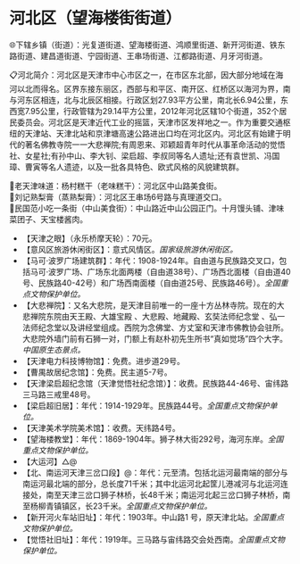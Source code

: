 # 河北区（望海楼街街道）  
🌐下辖乡镇（街道）：光复道街道、望海楼街道、鸿顺里街道、新开河街道、铁东路街道、建昌道街道、宁园街道、王串场街道、江都路街道、月牙河街道。    
  
📋河北简介：河北区是天津市中心市区之一，在市区东北部，因大部分地域在海河以北而得名。区界东接东丽区，西部与和平区、南开区、红桥区以海河为界，南与河东区相连，北与北辰区相接。行政区划27.93平方公里，南北长6.94公里，东西宽7.95公里，行政管辖为29.14平方公里，2012年河北区辖10个街道，352个居民委员会。河北区是天津近代工业的摇篮，天津市区发祥地之一。作为重要交通枢纽的天津站、天津北站和京津塘高速公路进出口均在河北区内。河北区有始建于明代的著名佛教寺院一一大悲禅院;有周恩来、邓颖超青年时代从事革命活动的觉悟社、女星社;有孙中山、李大钊、梁启超、李叔同等名人遗址;还有袁世凯、冯国璋、曹寅等名人遗迹，以及一批各具特色、欧式风格的风貌建筑群。   

🍴老天津味道：杨村糕干（老味糕干）：河北区中山路美食街。   
🍴刘记熟梨膏（蒸熟梨膏）：河北区王串场6号路与真理道交口。   
🍴民国范小吃一条街（中山美食街）：中山路近中山公园正门。十月馒头铺、津味菜团子、天宝楼酱肉。   
  
* 【天津之眼】（永乐桥摩天轮）：70元。   
* 【意风区旅游休闲街区】：意式风情区。*国家级旅游休闲街区。*  
* 【马可·波罗广场建筑群】：年代：1908-1924年。自由道与民族路交叉口，包括马可·波罗广场、广场东北面两楼（自由道38号）、广场西北面楼（自由道40号、民族路40-42号）和广场西南面楼（自由道25号、民族路46号）。*全国重点文物保护单位。*  
* 【大悲禅院】：又名大悲院，是天津目前唯一的一座十方丛林寺院。现在的大悲禅院东院由天王殿、大雄宝殿 、大悲殿、地藏殿、玄奘法师纪念堂 、弘一法师纪念堂以及讲经堂组成。西院为念佛堂、方丈室和天津市佛教协会驻所。大悲院外墙门前有石狮一对，门额上有赵朴初先生所书“真如觉场”四个大字。*中国原生态景点。*  
* 【天津电力科技博物馆】：免费。进步道29号。   
* 【曹禺故居纪念馆】：免费。民主道5-7号。   
* 【天津梁启超纪念馆（天津觉悟社纪念馆）】：收费。民族路44-46号、宙纬路三马路三戒里48号。   
* 【梁启超旧居】：年代：1914-1929年。民族路44号。*全国重点文物保护单位。*  
* 【天津美术学院美术馆】：收费。天纬路4号。   
* 【望海楼教堂】：年代：1869-1904年。狮子林大街292号，海河东岸。*全国重点文物保护单位。*  
* 【大运河】△@  
* 【北、南运河天津三岔口段】@：年代：元至清。包括北运河最南端的部分与南运河最北端的部分，总长度71千米；其中北运河北起筐儿港减河与北运河连接处，南至天津三岔口狮子林桥，长48千米；南运河北起三岔口狮子林桥，南至杨柳青镇镇区，长23千米。*全国重点文物保护单位。*  
* 【新开河火车站旧址】：年代：1903年。中山路1 号，原天津北站。*全国重点文物保护单位。*  
* 【觉悟社旧址】：年代：1919年。三马路与宙纬路交会处西南。*全国重点文物保护单位。*  
